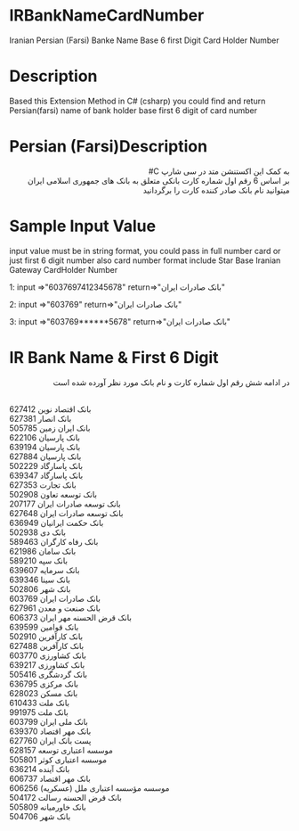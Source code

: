 # IRBankNameCardNumber
Iranian Persian (Farsi) Banke Name Base 6 first Digit Card Holder Number
# Description
Based this Extension Method in C# (csharp) you could find and return Persian(farsi) name of bank holder base first 6 digit of card number
# Persian (Farsi)Description
<p dir='rtl' align='right'>
به کمک این اکستنشن متد در سی شارپ C# <br/>
 بر اساس 6 رقم اول شماره کارت بانکی متعلق به بانک های جمهوری اسلامی ایران میتوانید نام بانک صادر کننده کارت را برگردانید

</p>

# Sample Input Value
input value must be in string format, you could pass in full number card or just first 6 digit number also card number format include Star Base Iranian Gateway CardHolder Number

1: input =>"6037697412345678"  return=>"بانک صادرات ایران"

2: input =>"603769"  return=>"بانک صادرات ایران"

3: input =>"603769******5678"  return=>"بانک صادرات ایران"

# IR Bank Name & First 6 Digit
<p dir='rtl' align='right'>
در ادامه شش رقم اول شماره کارت و نام بانک مورد نظر آورده شده است
 </p>
 <br/>
بانک اقتصاد نوین	627412
<br/>
بانک انصار	627381
<br/>
بانک ایران زمین	505785
<br/>
بانک پارسیان	622106
<br/>
بانک پارسیان	639194
<br/>
بانک پارسیان	627884
<br/>
بانک پاسارگاد	502229
<br/>
بانک پاسارگاد	639347
<br/>
بانک تجارت	627353
<br/>
بانک توسعه تعاون	502908
<br/>
بانک توسعه صادرات ایران	207177
<br/>
بانک توسعه صادرات ایران	627648
<br/>
بانک حکمت ایرانیان	636949
<br/>
بانک دی	502938
<br/>
بانک رفاه کارگران	589463
<br/>
بانک سامان	621986
<br/>
بانک سپه	589210
<br/>
بانک سرمایه	639607
<br/>
بانک سینا	639346
<br/>
بانک شهر	502806
<br/>
بانک صادرات ایران	603769
<br/>
بانک صنعت و معدن	627961
<br/>
بانک قرض الحسنه مهر ایران	606373
<br/>
بانک قوامین	639599
<br/>
بانک کارآفرین	502910
<br/>
بانک کارآفرین	627488
<br/>
بانک کشاورزی	603770
<br/>
بانک کشاورزی	639217
<br/>
بانک گردشگری	505416
<br/>
بانک مرکزی	636795
<br/>
بانک مسکن	628023
<br/>
بانک ملت	610433
<br/>
بانک ملت	991975
<br/>
بانک ملی ایران	603799
<br/>
بانک مهر اقتصاد	639370
<br/>
پست بانک ایران	627760
<br/>
موسسه اعتباری توسعه	628157
<br/>
موسسه اعتباری کوثر	505801
<br/>
بانک آینده	636214
<br/>
بانک مهر اقتصاد	606737
<br/>
موسسه مؤسسه اعتباری ملل (عسکریه)	606256
<br/>
بانک قرض الحسنه رسالت	504172
<br/>
بانک خاورمیانه	505809
<br/>
بانک شهر	504706
